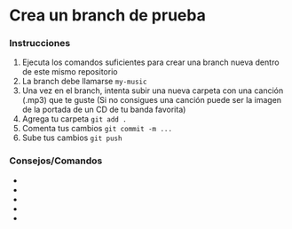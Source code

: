 # Crea un branch de prueba

### Instrucciones

1. Ejecuta los comandos suficientes para crear una branch nueva dentro de este mismo repositorio
2. La branch debe llamarse `my-music`
3. Una vez en el branch, intenta subir una nueva carpeta con una canción (.mp3) que te guste (Si no consigues una canción puede ser la imagen de la portada de un CD de tu banda favorita)
4. Agrega tu carpeta `git add .`
5. Comenta tus cambios `git commit -m ...`
6. Sube tus cambios `git push`

### Consejos/Comandos

- 
- 
- 
-  
- 